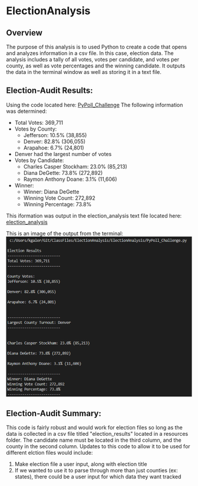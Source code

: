 # ElectionAnalysis
## Overview
The purpose of this analysis is to used Python to create a code that opens and analyzes information in a csv file. In this case, election data. The analysis includes a tally of all votes, votes per candidate, and votes per county, as well as vote percentages and the winning candidate. It outputs the data in the terminal window as well as storing it in a text file.

## Election-Audit Results:
Using the code located here: [PyPoll_Challenge](PyPoll_Challenge.py) The following information was determined:
* Total Votes: 369,711
* Votes by County: 
    - Jefferson: 10.5% (38,855)
    - Denver: 82.8% (306,055)
    - Arapahoe: 6.7% (24,801)
* Denver had the largest number of votes
* Votes by Candidate:
    - Charles Casper Stockham: 23.0% (85,213)
    - Diana DeGette: 73.8% (272,892)
    - Raymon Anthony Doane: 3.1% (11,606)
* Winner: 
    - Winner: Diana DeGette
    - Winning Vote Count: 272,892
    - Winning Percentage: 73.8%

This iformation was output in the election_analysis text file located here: [election_analysis](analysis/election_analysis.txt)

This is an image of the output from the terminal: ![terminal_output](Resources/terminal_output.PNG)

## Election-Audit Summary:
This code is fairly robust and would work for election files so long as the data is collected in a csv file titled "election_results" located in a resources folder. The candidate name must be located in the third column, and the county in the second column. Updates to this code to allow it to be used for different elction files would include:

1. Make election file a user input, along with election title
2. If we wanted to use it to parse through more than just counties (ex: states), there could be a user input for which data they want tracked
